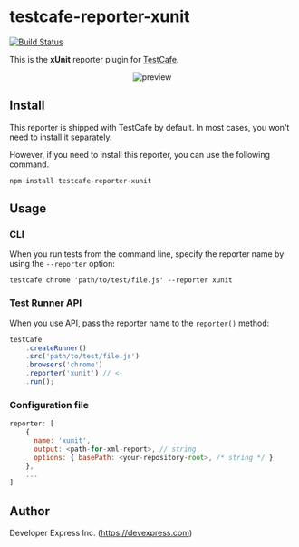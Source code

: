 # testcafe-reporter-xunit
[![Build Status](https://travis-ci.org/DevExpress/testcafe-reporter-xunit.svg)](https://travis-ci.org/DevExpress/testcafe-reporter-xunit)

This is the **xUnit** reporter plugin for [TestCafe](http://devexpress.github.io/testcafe).

<p align="center">
    <img src="https://raw.github.com/DevExpress/testcafe-reporter-xunit/master/media/preview.png" alt="preview" />
</p>

## Install

This reporter is shipped with TestCafe by default. In most cases, you won't need to install it separately.

However, if you need to install this reporter, you can use the following command.

```
npm install testcafe-reporter-xunit
```

## Usage

### CLI
When you run tests from the command line, specify the reporter name by using the `--reporter` option:

```
testcafe chrome 'path/to/test/file.js' --reporter xunit
```

### Test Runner API
When you use API, pass the reporter name to the `reporter()` method:

```js
testCafe
    .createRunner()
    .src('path/to/test/file.js')
    .browsers('chrome')
    .reporter('xunit') // <-
    .run();
```
### Configuration file

```js
reporter: [
    {
      name: 'xunit',
      output: <path-for-xml-report>, // string
      options: { basePath: <your-repository-root>, /* string */ }
    },
    ...
]
```
## Author
Developer Express Inc. (https://devexpress.com)
